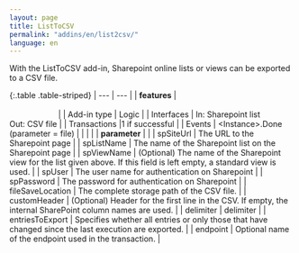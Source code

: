 ```yaml
---
layout: page
title: ListToCSV
permalink: "addins/en/list2csv/"
language: en
---
```


With the ListToCSV add-in, Sharepoint online lists or views can be exported to a CSV file.

{:.table .table-striped}
| --- | --- |
| __features__ | &nbsp;&nbsp;&nbsp;&nbsp;&nbsp;&nbsp;&nbsp;&nbsp;&nbsp;&nbsp;&nbsp;&nbsp;&nbsp;&nbsp;&nbsp;&nbsp;&nbsp;&nbsp;&nbsp;&nbsp;&nbsp;&nbsp;&nbsp;&nbsp;&nbsp;&nbsp;&nbsp;&nbsp;&nbsp;&nbsp;&nbsp;&nbsp;&nbsp;&nbsp;&nbsp;&nbsp;&nbsp;&nbsp;&nbsp;&nbsp;&nbsp;&nbsp;&nbsp;&nbsp;&nbsp;&nbsp;&nbsp;&nbsp;&nbsp;&nbsp;&nbsp;&nbsp;&nbsp;&nbsp;&nbsp;&nbsp;&nbsp;&nbsp;&nbsp;&nbsp;&nbsp;&nbsp;&nbsp;&nbsp;&nbsp;&nbsp;&nbsp;&nbsp;&nbsp;&nbsp;&nbsp;&nbsp;&nbsp;&nbsp;&nbsp;&nbsp;&nbsp;&nbsp;&nbsp;&nbsp;&nbsp;&nbsp;&nbsp;&nbsp;&nbsp;&nbsp;&nbsp;&nbsp;&nbsp;&nbsp;&nbsp;&nbsp;&nbsp;&nbsp;&nbsp;&nbsp;&nbsp;&nbsp;&nbsp;&nbsp;&nbsp;&nbsp;&nbsp;&nbsp;&nbsp;&nbsp;&nbsp;&nbsp;&nbsp;&nbsp;&nbsp;&nbsp;&nbsp;&nbsp;&nbsp;&nbsp;&nbsp;&nbsp;&nbsp;&nbsp;&nbsp;&nbsp;&nbsp;&nbsp;&nbsp;&nbsp;&nbsp;&nbsp;&nbsp;&nbsp;&nbsp;&nbsp;&nbsp;&nbsp;&nbsp;&nbsp;&nbsp;&nbsp;&nbsp;&nbsp;&nbsp;&nbsp;&nbsp;&nbsp;&nbsp;&nbsp;&nbsp;&nbsp;&nbsp; |
| Add-in type | Logic |
| Interfaces | In: Sharepoint list <br /> Out: CSV file |
| Transactions |1 if successful |
| Events | &lt;Instance&gt;.Done (parameter = file) |
| | |
| __parameter__ | |
| spSiteUrl | The URL to the Sharepoint page |
| spListName | 	The name of the Sharepoint list on the Sharepoint page |
| spViewName | (Optional) The name of the Sharepoint view for the list given above. If this field is left empty, a standard view is used. |
| spUser | 	The user name for authentication on Sharepoint |
| spPassword |  The password for authentication on Sharepoint |
| fileSaveLocation | 	The complete storage path of the CSV file. |
| customHeader | (Optional) Header for the first line in the CSV. If empty, the internal SharePoint column names are used. |
| delimiter | delimiter |
| entriesToExport | Specifies whether all entries or only those that have changed since the last execution are exported. |
| endpoint | Optional name of the endpoint used in the transaction. |
